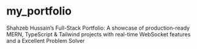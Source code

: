 # my_portfolio
Shahzeb Hussain’s Full-Stack Portfolio: A showcase of production-ready MERN, TypeScript &amp; Tailwind projects with real-time WebSocket features and a Excellent Problem Solver
